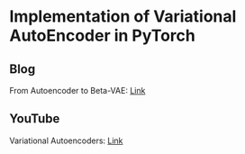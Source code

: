 # Implementation of Variational AutoEncoder in PyTorch

## Blog
From Autoencoder to Beta-VAE: [Link](https://lilianweng.github.io/posts/2018-08-12-vae/)

## YouTube
Variational Autoencoders: [Link](https://www.youtube.com/watch?v=9zKuYvjFFS8&list=LL&index=1&t=222s)
